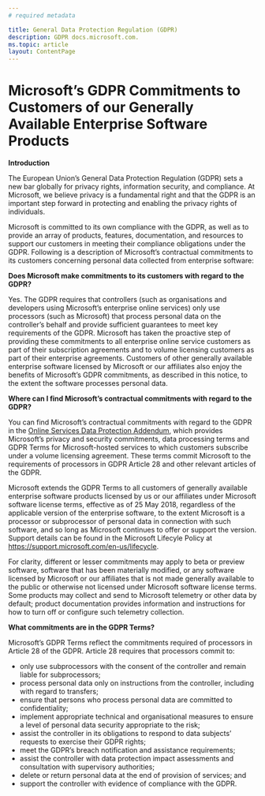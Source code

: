 ```yaml
---
# required metadata

title: General Data Protection Regulation (GDPR)
description: GDPR docs.microsoft.com.
ms.topic: article
layout: ContentPage
---
```


# Microsoft’s GDPR Commitments to Customers of our Generally Available Enterprise Software Products

**Introduction**

The European Union’s General Data Protection Regulation (GDPR) sets a new bar globally for privacy rights, information security, and compliance. At Microsoft, we believe privacy is a fundamental right and that the GDPR is an important step forward in protecting and enabling the privacy rights of individuals.     

Microsoft is committed to its own compliance with the GDPR, as well as to provide an array of products, features, documentation, and resources to support our customers in meeting their compliance obligations under the GDPR. Following is a description of Microsoft’s contractual commitments to its customers concerning personal data collected from enterprise software:

**Does Microsoft make commitments to its customers with regard to the GDPR?**

Yes. The GDPR requires that controllers (such as organisations and developers using Microsoft’s enterprise online services) only use processors (such as Microsoft) that process personal data on the controller’s behalf and provide sufficient guarantees to meet key requirements of the GDPR. Microsoft has taken the proactive step of providing these commitments to all enterprise online service customers as part of their subscription agreements and to volume licensing customers as part of their enterprise agreements. Customers of other generally available enterprise software licensed by Microsoft or our affiliates also enjoy the benefits of Microsoft’s GDPR commitments, as described in this notice, to the extent the software processes personal data.

**Where can I find Microsoft’s contractual commitments with regard to the GDPR?**

You can find Microsoft’s contractual commitments with regard to the GDPR in the [Online Services Data Protection Addendum](https://www.microsoftvolumelicensing.com/DocumentSearch.aspx?Mode=2&Keyword=DPA), which provides Microsoft’s privacy and security commitments, data processing terms and GDPR Terms for Microsoft-hosted services to which customers subscribe under a volume licensing agreement. These terms commit Microsoft to the requirements of processors in GDPR Article 28 and other relevant articles of the GDPR. 

Microsoft extends the GDPR Terms to all customers of generally available enterprise software products licensed by us or our affiliates under Microsoft software license terms, effective as of 25 May 2018, regardless of the applicable version of the enterprise software, to the extent Microsoft is a processor or subprocessor of personal data in connection with such software, and so long as Microsoft continues to offer or support the version. Support details can be found in the Microsoft Lifecyle Policy at https://support.microsoft.com/en-us/lifecycle.

For clarity, different or lesser commitments may apply to beta or preview software, software that has been materially modified, or any software licensed by Microsoft or our affiliates that is not made generally available to the public or otherwise not licensed under Microsoft software license terms. Some products may collect and send to Microsoft telemetry or other data by default; product documentation provides information and instructions for how to turn off or configure such telemetry collection.

**What commitments are in the GDPR Terms?**

Microsoft’s GDPR Terms reflect the commitments required of processors in Article 28 of the GDPR.  Article 28 requires that processors commit to:

-	only use subprocessors with the consent of the controller and remain liable for subprocessors;
-	process personal data only on instructions from the controller, including with regard to transfers;
-	ensure that persons who process personal data are committed to confidentiality;
-	implement appropriate technical and organisational measures to ensure a level of personal data security appropriate to the risk;
-	assist the controller in its obligations to respond to data subjects’ requests to exercise their GDPR rights;
-	meet the GDPR’s breach notification and assistance requirements;
-	assist the controller with data protection impact assessments and consultation with supervisory authorities; 
-	delete or return personal data at the end of provision of services; and
-	support the controller with evidence of compliance with the GDPR.
